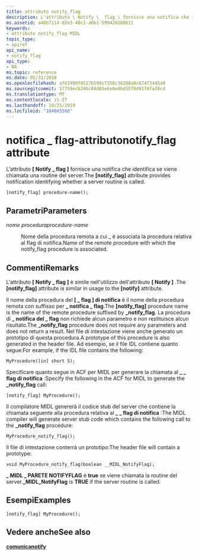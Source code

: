 ```yaml
---
title: attributo notify_flag
description: L'attributo \ Notify \_ flag \ fornisce una notifica che identifica se viene chiamata una routine del server.
ms.assetid: a40b7114-d2e3-40c1-a0b1-599428188611
keywords:
- attributo notify_flag MIDL
topic_type:
- apiref
api_name:
- notify_flag
api_type:
- NA
ms.topic: reference
ms.date: 05/31/2018
ms.openlocfilehash: af61999f0527b599cf358c38288a8c67473445a9
ms.sourcegitcommit: 57758ecb246c84d65e6e0e4bd5570d9176fa39cd
ms.translationtype: MT
ms.contentlocale: it-IT
ms.lasthandoff: 10/25/2019
ms.locfileid: "104045566"
---
```

# <a name="notify_flag-attribute"></a><span data-ttu-id="fc920-104">notifica \_ flag-attributo</span><span class="sxs-lookup"><span data-stu-id="fc920-104">notify\_flag attribute</span></span>

<span data-ttu-id="fc920-105">L'attributo **\[ Notify \_ flag \]** fornisce una notifica che identifica se viene chiamata una routine del server.</span><span class="sxs-lookup"><span data-stu-id="fc920-105">The **\[notify\_flag\]** attribute provides notification identifying whether a server routine is called.</span></span>

``` syntax
[notify_flag] procedure-name();
```

## <a name="parameters"></a><span data-ttu-id="fc920-106">Parametri</span><span class="sxs-lookup"><span data-stu-id="fc920-106">Parameters</span></span>

<dl> <dt>

<span data-ttu-id="fc920-107">*nome procedura*</span><span class="sxs-lookup"><span data-stu-id="fc920-107">*procedure-name*</span></span> 
</dt> <dd>

<span data-ttu-id="fc920-108">Nome della procedura remota a cui \_ è associata la procedura relativa al flag di notifica.</span><span class="sxs-lookup"><span data-stu-id="fc920-108">Name of the remote procedure with which the notify\_flag procedure is associated.</span></span>

</dd> </dl>

## <a name="remarks"></a><span data-ttu-id="fc920-109">Commenti</span><span class="sxs-lookup"><span data-stu-id="fc920-109">Remarks</span></span>

<span data-ttu-id="fc920-110">L'attributo **\[ Notify \_ flag \]** è simile nell'utilizzo dell'attributo **\[ Notify \]** .</span><span class="sxs-lookup"><span data-stu-id="fc920-110">The **\[notify\_flag\]** attribute is similar in usage to the **\[notify\]** attribute.</span></span>

<span data-ttu-id="fc920-111">Il nome della procedura del **\[ \_ flag \] di notifica** è il nome della procedura remota con suffisso per **\_ notifica \_ flag**.</span><span class="sxs-lookup"><span data-stu-id="fc920-111">The **\[notify\_flag\]** procedure name is the name of the remote procedure suffixed by **\_notify\_flag**.</span></span> <span data-ttu-id="fc920-112">La procedura di **\_ notifica del \_ flag** non richiede alcun parametro e non restituisce alcun risultato.</span><span class="sxs-lookup"><span data-stu-id="fc920-112">The **\_notify\_flag** procedure does not require any parameters and does not return a result.</span></span> <span data-ttu-id="fc920-113">Nel file di intestazione viene anche generato un prototipo di questa procedura.</span><span class="sxs-lookup"><span data-stu-id="fc920-113">A prototype of this procedure is also generated in the header file.</span></span> <span data-ttu-id="fc920-114">Ad esempio, se il file IDL contiene quanto segue:</span><span class="sxs-lookup"><span data-stu-id="fc920-114">For example, if the IDL file contains the following:</span></span>

``` syntax
MyProcedure([in] short S);
```

<span data-ttu-id="fc920-115">Specificare quanto segue in ACF per MIDL per generare la chiamata al **\_ \_ flag di notifica** :</span><span class="sxs-lookup"><span data-stu-id="fc920-115">Specify the following in the ACF for MIDL to generate the **\_notify\_flag** call:</span></span>

``` syntax
[notify_flag] MyProcedure();
```

<span data-ttu-id="fc920-116">Il compilatore MIDL genererà il codice stub del server che contiene la chiamata seguente alla procedura relativa al **\_ \_ flag di notifica** :</span><span class="sxs-lookup"><span data-stu-id="fc920-116">The MIDL compiler will generate server stub code which contains the following call to the **\_notify\_flag** procedure:</span></span>

``` syntax
MyProcedure_notify_flag();
```

<span data-ttu-id="fc920-117">Il file di intestazione conterrà un prototipo:</span><span class="sxs-lookup"><span data-stu-id="fc920-117">The header file will contain a prototype:</span></span>

``` syntax
void MyProcedure_notify_flag(boolean __MIDL_NotifyFlag);
```

<span data-ttu-id="fc920-118">**\_ MIDL \_ PARETE NOTIFYFLAG** è **true** se viene chiamata la routine del server.</span><span class="sxs-lookup"><span data-stu-id="fc920-118">**\_MIDL\_NotifyFlag** is **TRUE** if the server routine is called.</span></span>

## <a name="examples"></a><span data-ttu-id="fc920-119">Esempi</span><span class="sxs-lookup"><span data-stu-id="fc920-119">Examples</span></span>

``` syntax
[notify_flag] MyProcedure();
```

## <a name="see-also"></a><span data-ttu-id="fc920-120">Vedere anche</span><span class="sxs-lookup"><span data-stu-id="fc920-120">See also</span></span>

<dl> <dt>

[<span data-ttu-id="fc920-121">**comunica**</span><span class="sxs-lookup"><span data-stu-id="fc920-121">**notify**</span></span>](notify.md)
</dt> </dl>

 

 




